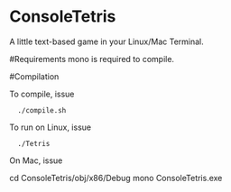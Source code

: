 # ConsoleTetris
A little text-based game in your Linux/Mac Terminal.

#Requirements
mono is required to compile.

#Compilation

To compile, issue

```
  ./compile.sh
```

To run on Linux, issue

```
  ./Tetris
```

On Mac, issue

  cd ConsoleTetris/obj/x86/Debug
  mono ConsoleTetris.exe
